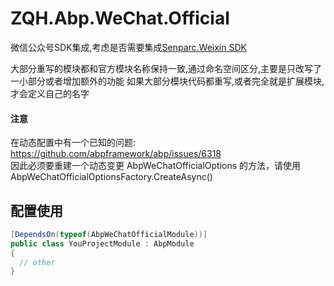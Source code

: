 # ZQH.Abp.WeChat.Official

微信公众号SDK集成,考虑是否需要集成[Senparc.Weixin SDK](https://github.com/JeffreySu/WeiXinMPSDK)

大部分重写的模块都和官方模块名称保持一致,通过命名空间区分,主要是只改写了一小部分或者增加额外的功能
如果大部分模块代码都重写,或者完全就是扩展模块,才会定义自己的名字

#### 注意

在动态配置中有一个已知的问题: https://github.com/abpframework/abp/issues/6318  
因此必须要重建一个动态变更 AbpWeChatOfficialOptions 的方法，请使用AbpWeChatOfficialOptionsFactory.CreateAsync()

## 配置使用


```csharp
[DependsOn(typeof(AbpWeChatOfficialModule))]
public class YouProjectModule : AbpModule
{
  // other
}
